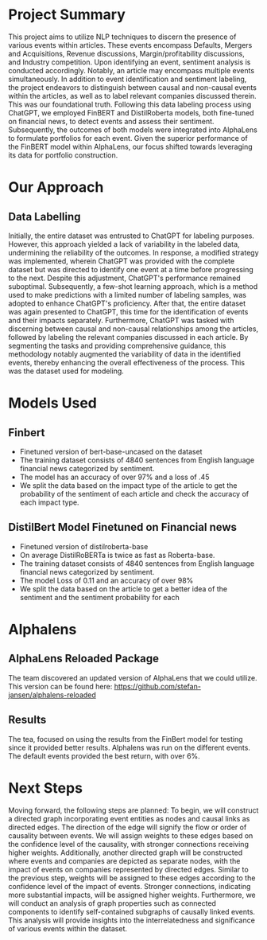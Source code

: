 # Project Summary
This project aims to utilize NLP techniques to discern the presence of various events within articles. These events encompass Defaults, Mergers and Acquisitions, Revenue discussions, Margin/profitability discussions, and Industry competition. Upon identifying an event, sentiment analysis is conducted accordingly. Notably, an article may encompass multiple events simultaneously. In addition to event identification and sentiment labeling, the project endeavors to distinguish between causal and non-causal events within the articles, as well as to label relevant companies discussed therein. This was our foundational truth. Following this data labeling process using ChatGPT, we employed FinBERT and DistilRoberta models, both fine-tuned on financial news, to detect events and assess their sentiment. Subsequently, the outcomes of both models were integrated into AlphaLens to formulate portfolios for each event. Given the superior performance of the FinBERT model within AlphaLens, our focus shifted towards leveraging its data for portfolio construction.

# Our Approach
## Data Labelling
Initially, the entire dataset was entrusted to ChatGPT for labeling purposes. However, this approach yielded a lack of variability in the labeled data, undermining the reliability of the outcomes. In response, a modified strategy was implemented, wherein ChatGPT was provided with the complete dataset but was directed to identify one event at a time before progressing to the next. Despite this adjustment, ChatGPT's performance remained suboptimal. Subsequently, a few-shot learning approach, which is a method used to make predictions with a limited number of labeling samples, was adopted to enhance ChatGPT's proficiency. After that, the entire dataset was again presented to ChatGPT, this time for the identification of events and their impacts separately. Furthermore, ChatGPT was tasked with discerning between causal and non-causal relationships among the articles, followed by labeling the relevant companies discussed in each article. By segmenting the tasks and providing comprehensive guidance, this methodology notably augmented the variability of data in the identified events, thereby enhancing the overall effectiveness of the process. This was the dataset used for modeling. 

# Models Used
## Finbert
* Finetuned version of bert-base-uncased on the dataset
* The training dataset consists of 4840 sentences from English language financial news categorized by sentiment. 
* The model has an accuracy of over 97% and a loss of .45
* We split the data based on the impact type of the article to get the probability of the sentiment of each article and check the accuracy of each impact type. 

## DistilBert Model Finetuned on Financial news
* Finetuned version of distilroberta-base
* On average DistilRoBERTa is twice as fast as Roberta-base.
* The training dataset consists of 4840 sentences from English language financial news categorized by sentiment. 
* The model Loss of 0.11 and an accuracy of over 98%
* We split the data based on the article to get a better idea of the sentiment and the sentiment probability for each

# Alphalens
## AlphaLens Reloaded Package
The team discovered an updated version of AlphaLens that we could utilize. This version can be found here: https://github.com/stefan-jansen/alphalens-reloaded

## Results 
The tea, focused on using the results from the FinBert model for testing since it provided better results. Alphalens was run on the different events. 
The default events provided the best return, with over 6%.

# Next Steps
Moving forward, the following steps are planned: To begin, we will construct a directed graph incorporating event entities as nodes and causal links as directed edges. The direction of the edge will signify the flow or order of causality between events. We will assign weights to these edges based on the confidence level of the causality, with stronger connections receiving higher weights. Additionally, another directed graph will be constructed where events and companies are depicted as separate nodes, with the impact of events on companies represented by directed edges. Similar to the previous step, weights will be assigned to these edges according to the confidence level of the impact of events. Stronger connections, indicating more substantial impacts, will be assigned higher weights. Furthermore, we will conduct an analysis of graph properties such as connected components to identify self-contained subgraphs of causally linked events. This analysis will provide insights into the interrelatedness and significance of various events within the dataset.

